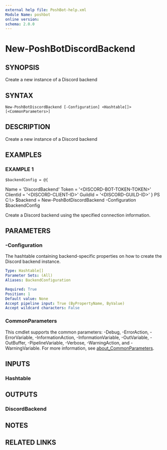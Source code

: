 ```yaml
---
external help file: PoshBot-help.xml
Module Name: poshbot
online version:
schema: 2.0.0
---
```


# New-PoshBotDiscordBackend

## SYNOPSIS
Create a new instance of a Discord backend

## SYNTAX

```
New-PoshBotDiscordBackend [-Configuration] <Hashtable[]> [<CommonParameters>]
```

## DESCRIPTION
Create a new instance of a Discord backend

## EXAMPLES

### EXAMPLE 1
```
$backendConfig = @{
```

Name = 'DiscordBackend'
    Token = '\<DISCORD-BOT-TOKEN-TOKEN\>'
    ClientId = '\<DISCORD-CLIENT-ID\>'
    GuildId = '\<DISCORD-GUILD-ID\>'
}
PS C:\\\> $backend = New-PoshBotDiscordBackend -Configuration $backendConfig

Create a Discord backend using the specified connection information.

## PARAMETERS

### -Configuration
The hashtable containing backend-specific properties on how to create the Discord backend instance.

```yaml
Type: Hashtable[]
Parameter Sets: (All)
Aliases: BackendConfiguration

Required: True
Position: 1
Default value: None
Accept pipeline input: True (ByPropertyName, ByValue)
Accept wildcard characters: False
```

### CommonParameters
This cmdlet supports the common parameters: -Debug, -ErrorAction, -ErrorVariable, -InformationAction, -InformationVariable, -OutVariable, -OutBuffer, -PipelineVariable, -Verbose, -WarningAction, and -WarningVariable. For more information, see [about_CommonParameters](http://go.microsoft.com/fwlink/?LinkID=113216).

## INPUTS

### Hashtable
## OUTPUTS

### DiscordBackend
## NOTES

## RELATED LINKS
